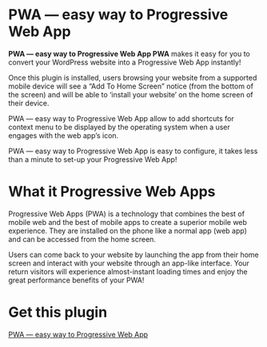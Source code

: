 # PWA — easy way to Progressive Web App

**PWA — easy way to Progressive Web App PWA** makes it easy for you to convert your WordPress website into a Progressive Web App instantly!

Once this plugin is installed, users browsing your website from a supported mobile device will see a “Add To Home Screen” notice (from the bottom of the screen) and will be able to ‘install your website’ on the home screen of their device.

PWA — easy way to Progressive Web App allow to add shortcuts for context menu to be displayed by the operating system when a user engages with the web app’s icon.

PWA — easy way to Progressive Web App is easy to configure, it takes less than a minute to set-up your Progressive Web App!

# What it Progressive Web Apps

Progressive Web Apps (PWA) is a technology that combines the best of mobile web and the best of mobile apps to create a superior mobile web experience.  They are installed on the phone like a normal app (web app) and can be accessed from the home screen.

Users can come back to your website by launching the app from their home screen and interact with your website through an app-like interface. Your return visitors will experience almost-instant loading times and enjoy the great performance benefits of your PWA!

# Get this plugin

[PWA — easy way to Progressive Web App ](https://wordpress.org/plugins/iworks-pwa/)

